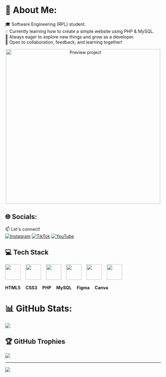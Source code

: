 # 💫 About Me:
🎓 Software Engineering (RPL) student.<br>💡 Currently learning how to create a simple website using PHP & MySQL.<br>🚀 Always eager to explore new things and grow as a developer.<br>🤝 Open to collaboration, feedback, and learning together!

<div align="center">
<img src="https://media.giphy.com/media/v1.Y2lkPTc5MGI3NjExMG02bGdlc3llbDY0Z3VnOXZhcnFsbTE0bXU1b2JpYzZidTNtZ3l5dyZlcD12MV9naWZzX3NlYXJjaCZjdD1n/8zYunr3Hg8XPq/giphy.gif" alt="Preview project" width="500">
</div>



## 🌐 Socials:
📫 Let's connect!  
[![Instagram](https://img.shields.io/badge/-Instagram-E4405F?style=flat&logo=instagram&logoColor=white)](https://instagram.com/yourusername)
[![TikTok](https://img.shields.io/badge/TikTok-%23000000.svg?logo=TikTok&logoColor=white)](https://tiktok.com/@rez10510)
[![YouTube](https://img.shields.io/badge/-YouTube-FF0000?style=flat&logo=youtube&logoColor=white)](https://youtube.com/@rezasubagja105)


## 💻 Tech Stack

<p align="start">
  <img src="https://cdn.jsdelivr.net/gh/devicons/devicon/icons/html5/html5-original.svg" width="50"/>
  &nbsp;&nbsp;
  <img src="https://cdn.jsdelivr.net/gh/devicons/devicon/icons/css3/css3-original.svg" width="50"/>
  &nbsp;&nbsp;
  <img src="https://cdn.jsdelivr.net/gh/devicons/devicon/icons/php/php-original.svg" width="50"/>
  &nbsp;&nbsp;
  <img src="https://cdn.jsdelivr.net/gh/devicons/devicon/icons/mysql/mysql-original.svg" width="50"/>
  &nbsp;&nbsp;
  <img src="https://cdn.jsdelivr.net/gh/devicons/devicon/icons/figma/figma-original.svg" width="50"/>
  &nbsp;&nbsp;
  <img src="https://cdn.jsdelivr.net/gh/devicons/devicon/icons/canva/canva-original.svg" width="50"/>
</p>

<p align="start">
  <b>HTML5&nbsp;&nbsp;&nbsp;&nbsp; CSS3&nbsp;&nbsp;&nbsp;&nbsp; PHP&nbsp;&nbsp;&nbsp;&nbsp; MySQL&nbsp;&nbsp;&nbsp;&nbsp; Figma&nbsp;&nbsp;&nbsp;&nbsp; Canva</b>
</p>

# 📊 GitHub Stats:
![](https://github-readme-stats.vercel.app/api/top-langs/?username=REZASUBAGJA10&theme=dark&hide_border=false&include_all_commits=false&count_private=false&layout=compact)

## 🏆 GitHub Trophies
![](https://github-profile-trophy.vercel.app/?username=REZASUBAGJA10&theme=radical&no-frame=false&no-bg=true&margin-w=4)

---
[![](https://visitcount.itsvg.in/api?id=REZASUBAGJA10&icon=0&color=0)](https://visitcount.itsvg.in)

<!-- Proudly created with GPRM ( https://gprm.itsvg.in ) -->
